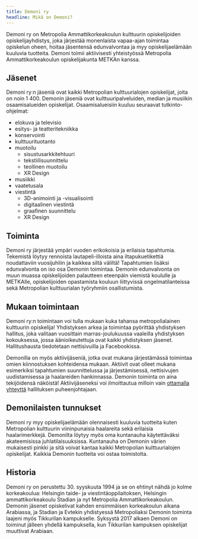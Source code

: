 ```yaml
---
title: Demoni ry
headline: Mikä on Demoni?
---
```


Demoni ry on Metropolia Ammattikorkeakoulun kulttuurin opiskelijoiden opiskelijayhdistys, joka järjestää monenlaista vapaa-ajan toimintaa opiskelun oheen, hoitaa jäsentensä edunvalvontaa ja myy opiskelijaelämään kuuluvia tuotteita. Demoni toimii aktiivisesti yhteistyössä Metropolia Ammattikorkeakoulun opiskelijakunta METKAn kanssa.

## Jäsenet

Demoni ry:n jäseniä ovat kaikki Metropolian kulttuurialojen opiskelijat, joita on noin 1&nbsp;400. Demonin jäseniä ovat kulttuuripalveluiden, median ja musiikin osaamisalueiden opiskelijat. Osaamisalueisiin kuuluu seuraavat tutkinto-ohjelmat:

* elokuva ja televisio
* esitys- ja teatteritekniikka
* konservointi
* kulttuurituotanto
* muotoilu
  * sisustusarkkitehtuuri
  * tekstiilisuunnittelu
  * teollinen muotoilu
  * XR Design
* musiikki
* vaatetusala
* viestintä
  * 3D-animointi ja -visualisointi
  * digitaalinen viestintä
  * graafinen suunnittelu
  * XR Design

## Toiminta

Demoni ry järjestää ympäri vuoden erikokoisia ja erilaisia tapahtumia. Tekemistä löytyy rennoista lautapeli-illoista aina iltapukuetikettiä noudattaviin vuosijuhliin ja kaikkea siltä väliltä! Tapahtumien lisäksi edunvalvonta on iso osa Demonin toimintaa. Demonin edunvalvonta on muun muassa opiskelijoiden palautteen eteenpäin viemistä koululle ja METKAlle, opiskelijoiden opastamista kouluun liittyvissä ongelmatilanteissa sekä Metropolian kulttuurialan työryhmiin osallistumista.

## Mukaan toimintaan

Demoni ry:n toimintaan voi tulla mukaan kuka tahansa metropolialainen kulttuurin opiskelija! Yhdistyksen arkea ja toimintaa pyörittää yhdistyksen hallitus, joka valitaan vuosittain marras-joulukuussa vaaleilla yhdistyksen kokouksessa, jossa äänioikeutettuja ovat kaikki yhdistyksen jäsenet. Hallitushausta tiedotetaan nettisivuilla ja Facebookissa.

Demonilla on myös aktiivijäseniä, jotka ovat mukana järjestämässä toimintaa omien kiinnostuksen kohteidensa mukaan. Aktiivit ovat olleet mukana esimerkiksi tapahtumien suunnittelussa ja järjestämisessä, nettisivujen uudistamisessa ja haalareiden hankinnassa. Demonin toiminta on aina tekijöidensä näköistä! Aktiivijäseneksi voi ilmoittautua milloin vain [ottamalla yhteyttä](/yhdistys/hallitus/ "Hallituksen yhteystiedot") hallituksen puheenjohtajaan.

## Demonilaisten tunnukset

Demoni ry myy opiskelijaelämään olennaisesti kuuluvia tuotteita kuten Metropolian kulttuurin viininpunaisia haalareita sekä erilaisia haalarimerkkejä. Demonilta löytyy myös oma kuntanauha käytettäväksi akateemisissa juhlatilaisuuksissa. Kuntanauha on Demonin värien mukaisesti pinkki ja sitä voivat kantaa kaikki Metropolian kulttuurialojen opiskelijat. Kaikkia Demonin tuotteita voi ostaa toimistolta. <!-- Toimiston aukioloajat löydät täältä. -->

## Historia

Demoni ry on perustettu 30.&nbsp;syyskuuta 1994 ja se on ehtinyt nähdä jo kolme korkeakoulua: Helsingin taide- ja viestintäoppilaitoksen, Helsingin ammattikorkeakoulu Stadian ja nyt Metropolia Ammattikorkeakoulun. Demonin jäsenet opiskelivat kahden ensimmäisen korkeakoulun aikana Arabiassa, ja Stadian ja Evtekin yhdistyessä Metropoliaksi Demonin toiminta laajeni myös Tikkurilan kampukselle. Syksystä 2017 alkaen Demoni on toiminut jälleen yhdellä kampuksella, kun Tikkurilan kampuksen opiskelijat muuttivat Arabiaan.
